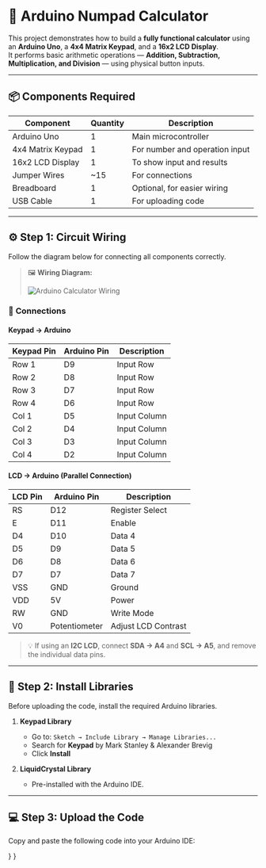 # 🧮 Arduino Numpad Calculator

This project demonstrates how to build a **fully functional calculator** using an **Arduino Uno**, a **4x4 Matrix Keypad**, and a **16x2 LCD Display**.  
It performs basic arithmetic operations — **Addition, Subtraction, Multiplication, and Division** — using physical button inputs.

---

## 📦 Components Required

| Component | Quantity | Description |
|------------|-----------|-------------|
| Arduino Uno | 1 | Main microcontroller |
| 4x4 Matrix Keypad | 1 | For number and operation input |
| 16x2 LCD Display | 1 | To show input and results |
| Jumper Wires | ~15 | For connections |
| Breadboard | 1 | Optional, for easier wiring |
| USB Cable | 1 | For uploading code |

---

## ⚙️ Step 1: Circuit Wiring

Follow the diagram below for connecting all components correctly.

> 🖼️ **Wiring Diagram:**
>
> ![Arduino Calculator Wiring](0013b4a8-d2ac-4961-920e-98e74dcb789b.png)

### 🔌 **Connections**

#### Keypad → Arduino
| Keypad Pin | Arduino Pin | Description |
|-------------|--------------|-------------|
| Row 1 | D9 | Input Row |
| Row 2 | D8 | Input Row |
| Row 3 | D7 | Input Row |
| Row 4 | D6 | Input Row |
| Col 1 | D5 | Input Column |
| Col 2 | D4 | Input Column |
| Col 3 | D3 | Input Column |
| Col 4 | D2 | Input Column |

#### LCD → Arduino (Parallel Connection)
| LCD Pin | Arduino Pin | Description |
|----------|--------------|-------------|
| RS | D12 | Register Select |
| E | D11 | Enable |
| D4 | D10 | Data 4 |
| D5 | D9 | Data 5 |
| D6 | D8 | Data 6 |
| D7 | D7 | Data 7 |
| VSS | GND | Ground |
| VDD | 5V | Power |
| RW | GND | Write Mode |
| V0 | Potentiometer | Adjust LCD Contrast |

> 💡 If using an **I2C LCD**, connect **SDA → A4** and **SCL → A5**, and remove the individual data pins.

---

## 💾 Step 2: Install Libraries

Before uploading the code, install the required Arduino libraries.

1. **Keypad Library**
   - Go to: `Sketch → Include Library → Manage Libraries...`
   - Search for **Keypad** by Mark Stanley & Alexander Brevig
   - Click **Install**

2. **LiquidCrystal Library**
   - Pre-installed with the Arduino IDE.

---

## 💻 Step 3: Upload the Code

Copy and paste the following code into your Arduino IDE:

  }
}
